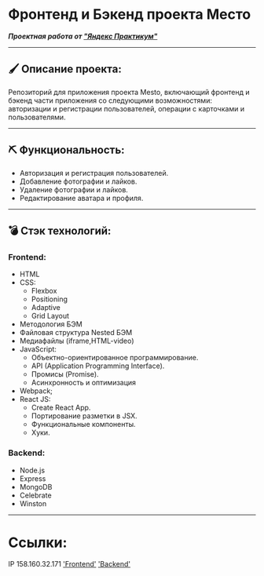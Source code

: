 # Фронтенд и Бэкенд проекта Место

***Проектная работа от ["Яндекс Практикум"](https://practicum.yandex.ru/web/)***

 ----
## 🖌 Описание проекта:
Репозиторий для приложения проекта Mesto, включающий фронтенд и бэкенд части приложения со следующими возможностями: авторизации и регистрации пользователей, операции с карточками и пользователями.

----
## ⛏ Функциональность: 
* Авторизация и регистрация пользователей.
* Добавление фотографии и лайков.
* Удаление фотографии и лайков.
* Редактирование аватара и профиля.

----
## 💣 Стэк технологий:
### Frontend:

* HTML
* CSS:
  + Flexbox
  + Positioning
  + Adaptive
  + Grid Layout
* Методология БЭМ
* Файловая структура Nested БЭМ
* Медиафайлы (iframe,HTML-video)
* JavaScript:
  + Объектно-ориентированное программирование.
  + API (Application Programming Interface).
  + Промисы (Promise).
  + Асинхронность и оптимизация
* Webpack;
* React JS:
  + Create React App.
  + Портирование разметки в JSX.
  + Функциональные компоненты.
  + Хуки.

### Backend:

* Node.js
* Express
* MongoDB
* Сelebrate
* Winston

----

# Ссылки:
IP 158.160.32.171
['Frontend'](https://mesto.vokin.nomoredomains.icu)
['Backend'](https://api.mesto.vokin.nomoredomains.icu)

